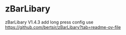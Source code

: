 # zBarLibary
zBarLibary V1.4.3
add long press config
use https://github.com/bertsir/zBarLibary?tab=readme-ov-file
